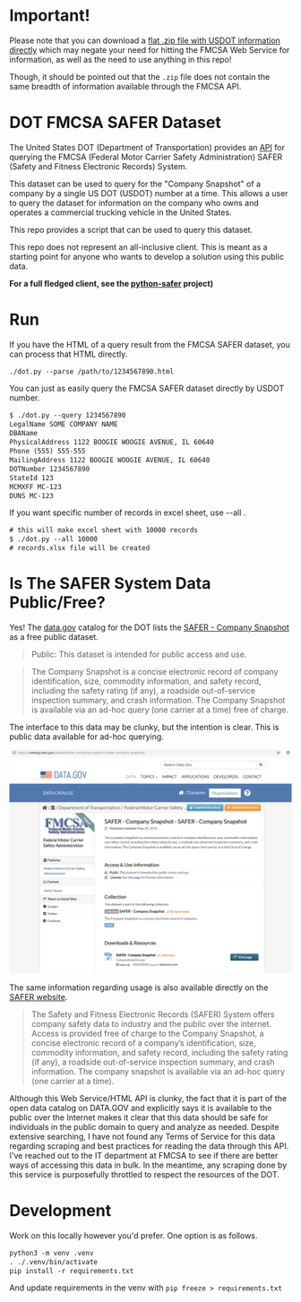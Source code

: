 # Important!

Please note that you can download a [flat .zip file with USDOT information directly](https://ai.fmcsa.dot.gov/SMS/Tools/Downloads.aspx) which may negate your need for hitting the FMCSA Web Service for information, as well as the need to use anything in this repo!

Though, it should be pointed out that the `.zip` file does not contain the same breadth of information available through the FMCSA API.

# DOT FMCSA SAFER Dataset

The United States DOT (Department of Transportation) provides an [API](https://safer.fmcsa.dot.gov/CompanySnapshot.aspx) for querying the FMCSA (Federal Motor Carrier Safety Administration) SAFER (Safety and Fitness Electronic Records) System.

This dataset can be used to query for the "Company Snapshot" of a company by a single US DOT (USDOT) number at a time. This allows a user to query the dataset for information on the company who owns and operates a commercial trucking vehicle in the United States.

This repo provides a script that can be used to query this dataset.

This repo does not represent an all-inclusive client. This is meant as a starting point for anyone who wants to develop a solution using this public data.

**For a full fledged client, see the [python-safer](https://github.com/arthurtyukayev/python-safer) project)**

# Run

If you have the HTML of a query result from the FMCSA SAFER dataset, you can process that HTML directly.

```
./dot.py --parse /path/to/1234567890.html
```

You can just as easily query the FMCSA SAFER dataset directly by USDOT number.

```
$ ./dot.py --query 1234567890
LegalName SOME COMPANY NAME
DBAName
PhysicalAddress 1122 BOOGIE WOOGIE AVENUE, IL 60640
Phone (555) 555-555
MailingAddress 1122 BOOGIE WOOGIE AVENUE, IL 60640
DOTNumber 1234567890
StateId 123
MCMXFF MC-123
DUNS MC-123
```

If you want specific number of records in excel sheet, use --all <number-of-reords>.

```
# this will make excel sheet with 10000 records
$ ./dot.py --all 10000
# records.xlsx file will be created
```

# Is The SAFER System Data Public/Free?

Yes! The [data.gov](https://catalog.data.gov/dataset?q=organization:dot-gov+AND+type:dataset&publisher=Federal+Motor+Carrier+Safety+Administration) catalog for the DOT lists the [SAFER - Company Snapshot](https://catalog.data.gov/dataset/safer-company-snapshot-safer-company-snapshot-74afd) as a free public dataset.

> Public: This dataset is intended for public access and use.

> The Company Snapshot is a concise electronic record of company identification, size, commodity information, and safety record, including the safety rating (if any), a roadside out-of-service inspection summary, and crash information. The Company Snapshot is available via an ad-hoc query (one carrier at a time) free of charge.

The interface to this data may be clunky, but the intention is clear. This is public data available for ad-hoc querying.

![screenshot](/docs/screenshot.png)

The same information regarding usage is also available directly on the [SAFER website](https://safer.fmcsa.dot.gov/about.aspx).

> The Safety and Fitness Electronic Records (SAFER) System offers company safety data to industry and the public over the internet. Access is provided free of charge to the Company Snapshot, a concise electronic record of a company’s identification, size, commodity information, and safety record, including the safety rating (if any), a roadside out-of-service inspection summary, and crash information. The company snapshot is available via an ad-hoc query (one carrier at a time).

Although this Web Service/HTML API is clunky, the fact that it is part of the open data catalog on DATA.GOV and explicitly says it is available to the public over the Internet makes it clear that this data should be safe for individuals in the public domain to query and analyze as needed. Despite extensive searching, I have not found any Terms of Service for this data regarding scraping and best practices for reading the data through this API. I've reached out to the IT department at FMCSA to see if there are better ways of accessing this data in bulk. In the meantime, any scraping done by this service is purposefully throttled to respect the resources of the DOT. 

# Development

Work on this locally however you'd prefer. One option is as follows.

```
python3 -m venv .venv
. ./.venv/bin/activate
pip install -r requirements.txt
```

And update requirements in the venv with `pip freeze > requirements.txt`

